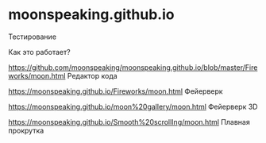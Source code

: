 # moonspeaking.github.io
Тестирование  

Как это работает?

https://github.com/moonspeaking/moonspeaking.github.io/blob/master/Fireworks/moon.html    Редактор кода

https://moonspeaking.github.io/Fireworks/moon.html    Фейерверк 

https://moonspeaking.github.io/moon%20gallery/moon.html Фейерверк 3D

https://moonspeaking.github.io/Smooth%20scrollIng/moon.html Плавная прокрутка 
